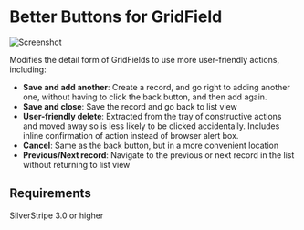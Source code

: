 Better Buttons for GridField
====================================

![Screenshot](http://dashboard.unclecheeseproductions.com/mysite/images/better_buttons.png)


Modifies the detail form of GridFields to use more user-friendly actions, including:

* **Save and add another**: Create a record, and go right to adding another one, without having to click the back button, and then add again.
* **Save and close**: Save the record and go back to list view
* **User-friendly delete**: Extracted from the tray of constructive actions and moved away so is less likely to be clicked accidentally. Includes inline confirmation of action instead of browser alert box.
* **Cancel**: Same as the back button, but in a more convenient location
* **Previous/Next record**: Navigate to the previous or next record in the list without returning to list view


## Requirements
SilverStripe 3.0 or higher
